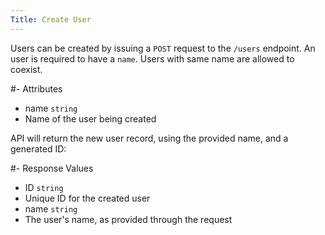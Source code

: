 ```yaml
---
Title: Create User
---
```


Users can be created by issuing a `POST` request to the `/users` endpoint. An
user is required to have a `name`. Users with same name are allowed to coexist.

#- Attributes
- name `string`
- Name of the user being created

API will return the new user record, using the provided name, and a generated ID:

#- Response Values
- ID `string`
- Unique ID for the created user
- name `string`
- The user's name, as provided through the request